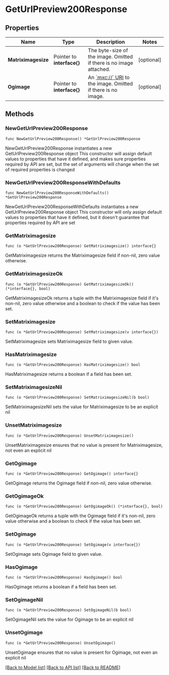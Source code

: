 # GetUrlPreview200Response

## Properties

Name | Type | Description | Notes
------------ | ------------- | ------------- | -------------
**Matriximagesize** | Pointer to **interface{}** | The byte-size of the image. Omitted if there is no image attached. | [optional] 
**Ogimage** | Pointer to **interface{}** | An [&#x60;mxc://&#x60; URI](/client-server-api/#matrix-content-mxc-uris) to the image. Omitted if there is no image. | [optional] 

## Methods

### NewGetUrlPreview200Response

`func NewGetUrlPreview200Response() *GetUrlPreview200Response`

NewGetUrlPreview200Response instantiates a new GetUrlPreview200Response object
This constructor will assign default values to properties that have it defined,
and makes sure properties required by API are set, but the set of arguments
will change when the set of required properties is changed

### NewGetUrlPreview200ResponseWithDefaults

`func NewGetUrlPreview200ResponseWithDefaults() *GetUrlPreview200Response`

NewGetUrlPreview200ResponseWithDefaults instantiates a new GetUrlPreview200Response object
This constructor will only assign default values to properties that have it defined,
but it doesn't guarantee that properties required by API are set

### GetMatriximagesize

`func (o *GetUrlPreview200Response) GetMatriximagesize() interface{}`

GetMatriximagesize returns the Matriximagesize field if non-nil, zero value otherwise.

### GetMatriximagesizeOk

`func (o *GetUrlPreview200Response) GetMatriximagesizeOk() (*interface{}, bool)`

GetMatriximagesizeOk returns a tuple with the Matriximagesize field if it's non-nil, zero value otherwise
and a boolean to check if the value has been set.

### SetMatriximagesize

`func (o *GetUrlPreview200Response) SetMatriximagesize(v interface{})`

SetMatriximagesize sets Matriximagesize field to given value.

### HasMatriximagesize

`func (o *GetUrlPreview200Response) HasMatriximagesize() bool`

HasMatriximagesize returns a boolean if a field has been set.

### SetMatriximagesizeNil

`func (o *GetUrlPreview200Response) SetMatriximagesizeNil(b bool)`

 SetMatriximagesizeNil sets the value for Matriximagesize to be an explicit nil

### UnsetMatriximagesize
`func (o *GetUrlPreview200Response) UnsetMatriximagesize()`

UnsetMatriximagesize ensures that no value is present for Matriximagesize, not even an explicit nil
### GetOgimage

`func (o *GetUrlPreview200Response) GetOgimage() interface{}`

GetOgimage returns the Ogimage field if non-nil, zero value otherwise.

### GetOgimageOk

`func (o *GetUrlPreview200Response) GetOgimageOk() (*interface{}, bool)`

GetOgimageOk returns a tuple with the Ogimage field if it's non-nil, zero value otherwise
and a boolean to check if the value has been set.

### SetOgimage

`func (o *GetUrlPreview200Response) SetOgimage(v interface{})`

SetOgimage sets Ogimage field to given value.

### HasOgimage

`func (o *GetUrlPreview200Response) HasOgimage() bool`

HasOgimage returns a boolean if a field has been set.

### SetOgimageNil

`func (o *GetUrlPreview200Response) SetOgimageNil(b bool)`

 SetOgimageNil sets the value for Ogimage to be an explicit nil

### UnsetOgimage
`func (o *GetUrlPreview200Response) UnsetOgimage()`

UnsetOgimage ensures that no value is present for Ogimage, not even an explicit nil

[[Back to Model list]](../README.md#documentation-for-models) [[Back to API list]](../README.md#documentation-for-api-endpoints) [[Back to README]](../README.md)


